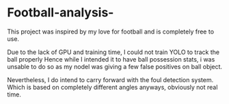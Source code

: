 # Football-analysis-
This project was inspired by my love for football and is completely free to use. 

Due to the lack of GPU and training time, I could not train YOLO to track the ball properly
Hence while I intended it to have ball possession stats, i was unsable to do so as my nodel was giving a few false positives on ball object.

Nevertheless, I do intend to carry forward with the foul detection system. Which is based on completely different angles anyways, obviously not real time.
